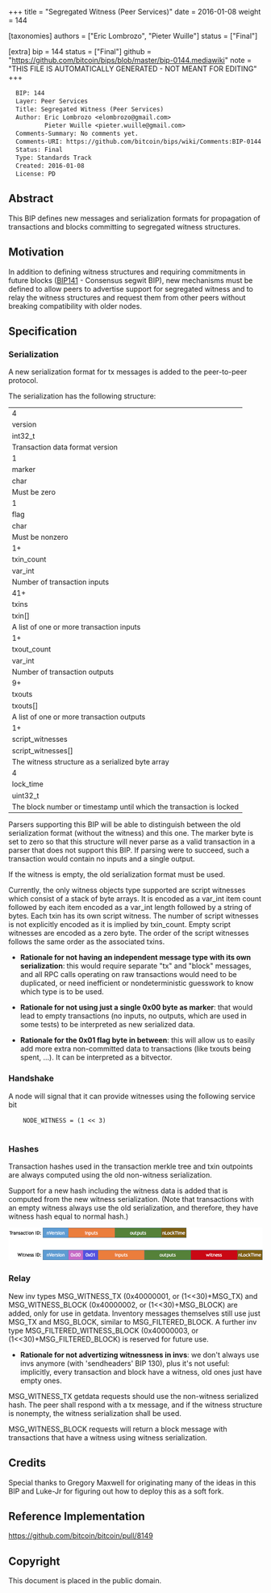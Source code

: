 
+++
title = "Segregated Witness (Peer Services)"
date = 2016-01-08
weight = 144

[taxonomies]
authors = ["Eric Lombrozo", "Pieter Wuille"]
status = ["Final"]

[extra]
bip = 144
status = ["Final"]
github = "https://github.com/bitcoin/bips/blob/master/bip-0144.mediawiki"
note = "THIS FILE IS AUTOMATICALLY GENERATED - NOT MEANT FOR EDITING"
+++

```
  BIP: 144
  Layer: Peer Services
  Title: Segregated Witness (Peer Services)
  Author: Eric Lombrozo <elombrozo@gmail.com>
          Pieter Wuille <pieter.wuille@gmail.com>
  Comments-Summary: No comments yet.
  Comments-URI: https://github.com/bitcoin/bips/wiki/Comments:BIP-0144
  Status: Final
  Type: Standards Track
  Created: 2016-01-08
  License: PD
```

<h2>Abstract</h2>

This BIP defines new messages and serialization formats for propagation of transactions and blocks committing to segregated witness structures.

<h2>Motivation</h2>

In addition to defining witness structures and requiring commitments in future blocks (<a href="/141" target="_blank">BIP141</a> - Consensus segwit BIP), new mechanisms must be defined to allow peers to advertise support for segregated witness and to relay the witness structures and request them from other peers without breaking compatibility with older nodes.

<h2>Specification</h2>


<h3> Serialization </h3>

A new serialization format for tx messages is added to the peer-to-peer protocol.

The serialization has the following structure:


||
|-|
|4|
|version|
|int32_t|
|Transaction data format version|
|1|
|marker|
|char|
|Must be zero|
|1|
|flag|
|char|
|Must be nonzero|
|1+|
|txin_count|
|var_int|
|Number of transaction inputs|
|41+|
|txins|
|txin[]|
|A list of one or more transaction inputs|
|1+|
|txout_count|
|var_int|
|Number of transaction outputs|
|9+|
|txouts|
|txouts[]|
|A list of one or more transaction outputs|
|1+|
|script_witnesses|
|script_witnesses[]|
|The witness structure as a serialized byte array|
|4|
|lock_time|
|uint32_t|
|The block number or timestamp until which the transaction is locked|

Parsers supporting this BIP will be able to distinguish between the old serialization format (without the witness) and this one. The marker byte is set to zero so that this structure will never parse as a valid transaction in a parser that does not support this BIP. If parsing were to succeed, such a transaction would contain no inputs and a single output.

If the witness is empty, the old serialization format must be used. 

Currently, the only witness objects type supported are script witnesses which consist of a stack of byte arrays. It is encoded as a var_int item count followed by each item encoded as a var_int length followed by a string of bytes. Each txin has its own script witness. The number of script witnesses is not explicitly encoded as it is implied by txin_count. Empty script witnesses are encoded as a zero byte. The order of the script witnesses follows the same order as the associated txins.

*  **Rationale for not having an independent message type with its own serialization**: this would require separate "tx" and "block" messages, and all RPC calls operating on raw transactions would need to be duplicated, or need inefficient or nondeterministic guesswork to know which type is to be used.


*  **Rationale for not using just a single 0x00 byte as marker**: that would lead to empty transactions (no inputs, no outputs, which are used in some tests) to be interpreted as new serialized data.


*  **Rationale for the 0x01 flag byte in between**: this will allow us to easily add more extra non-committed data to transactions (like txouts being spent, ...). It can be interpreted as a bitvector.


<h3> Handshake </h3>

A node will signal that it can provide witnesses using the following service bit

```
    NODE_WITNESS = (1 << 3)
	
```

<h3> Hashes </h3>

Transaction hashes used in the transaction merkle tree and txin outpoints are always computed using the old non-witness
serialization.

Support for a new hash including the witness data is added that is
computed from the new witness serialization. (Note that transactions
with an empty witness always use the old serialization,
and therefore, they have witness hash equal to normal hash.)

<img src=bip-0144/witnesstx.png></img>

<h3> Relay </h3>

New inv types MSG_WITNESS_TX (0x40000001, or (1<<30)+MSG_TX) and MSG_WITNESS_BLOCK (0x40000002, or (1<<30)+MSG_BLOCK) are added, only
for use in getdata. Inventory messages themselves still use just MSG_TX and MSG_BLOCK,
similar to MSG_FILTERED_BLOCK. A further inv type MSG_FILTERED_WITNESS_BLOCK (0x40000003, or (1<<30)+MSG_FILTERED_BLOCK) is reserved for future use.

*  **Rationale for not advertizing witnessness in invs**: we don't always use invs anymore (with 'sendheaders' BIP 130), plus it's not useful: implicitly, every transaction and block have a witness, old ones just have empty ones.


MSG_WITNESS_TX getdata requests should use the non-witness serialized hash. The peer shall respond with a tx message, and if the witness structure is nonempty, the witness serialization shall be used.

MSG_WITNESS_BLOCK requests will return a block message with transactions that have a witness using witness serialization.

<h2> Credits </h2>

Special thanks to Gregory Maxwell for originating many of the ideas in this BIP and Luke-Jr for figuring out how to deploy this as a soft fork.

<h2> Reference Implementation </h2>

https://github.com/bitcoin/bitcoin/pull/8149

<h2> Copyright </h2>

This document is placed in the public domain.
